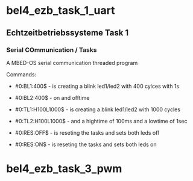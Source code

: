 # bel4_ezb_task_1_uart
## Echtzeitbetriebssysteme Task 1
### Serial COmmunication / Tasks
  
A MBED-OS serial communication threaded program  
  
Commands:  
* #0:BL1:400$ - is creating a blink led1/led2 with 400 cylces with 1s
* #0:BL2:400$ - on and offtime

* #0:TL1:H100L1000$ - is creating a blink led1/led2 with 1000 cycles
* #0:TL2:H100L1000$ - and a hightime of 100ms and a lowtime of 1sec

* #0:RES:OFF$ - is reseting the tasks and sets both leds off
* #0:RES:ON$  - is reseting the tasks and sets both leds on
# bel4_ezb_task_3_pwm

